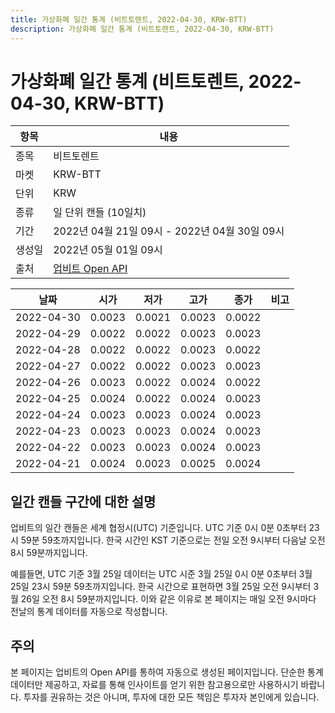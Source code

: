 ```yaml
---
title: 가상화폐 일간 통계 (비트토렌트, 2022-04-30, KRW-BTT)
description: 가상화폐 일간 통계 (비트토렌트, 2022-04-30, KRW-BTT)
---
```



가상화폐 일간 통계 (비트토렌트, 2022-04-30, KRW-BTT)
===

|항목|내용|
|--|--|
|종목|비트토렌트|
|마켓|KRW-BTT|
|단위|KRW|
|종류|일 단위 캔들 (10일치)|
|기간|2022년 04월 21일 09시 - 2022년 04월 30일 09시|
|생성일|2022년 05월 01일 09시|
|출처|[업비트 Open API](https://docs.upbit.com)|


|날짜|시가|저가|고가|종가|비고|
|--|--|--|--|--|--|
|2022-04-30|0.0023|0.0021|0.0023|0.0022|    |
|2022-04-29|0.0022|0.0022|0.0023|0.0023|    |
|2022-04-28|0.0022|0.0022|0.0023|0.0022|    |
|2022-04-27|0.0022|0.0022|0.0023|0.0023|    |
|2022-04-26|0.0023|0.0022|0.0024|0.0022|    |
|2022-04-25|0.0024|0.0022|0.0024|0.0023|    |
|2022-04-24|0.0023|0.0023|0.0024|0.0023|    |
|2022-04-23|0.0023|0.0023|0.0024|0.0023|    |
|2022-04-22|0.0023|0.0023|0.0024|0.0023|    |
|2022-04-21|0.0024|0.0023|0.0025|0.0024|    |


일간 캔들 구간에 대한 설명
---


업비트의 일간 캔들은 세계 협정시(UTC) 기준입니다. 
UTC 기준 0시 0분 0초부터 23시 59분 59초까지입니다. 
한국 시간인 KST 기준으로는 전일 오전 9시부터 다음날 오전 8시 59분까지입니다. 


예를들면, UTC 기준 3월 25일 데이터는 UTC 시준 3월 25일 0시 0분 0초부터 3월 25일 23시 59분 59초까지입니다. 
한국 시간으로 표현하면 3월 25일 오전 9시부터 3월 26일 오전 8시 59분까지입니다. 
이와 같은 이유로 본 페이지는 매일 오전 9시마다 전날의 통계 데이터를 자동으로 작성합니다. 


주의
---


본 페이지는 업비트의 Open API를 통하여 자동으로 생성된 페이지입니다. 
단순한 통계 데이터만 제공하고, 자료를 통해 인사이트를 얻기 위한 참고용으로만 사용하시기 바랍니다. 
투자를 권유하는 것은 아니며, 투자에 대한 모든 책임은 투자자 본인에게 있습니다. 
